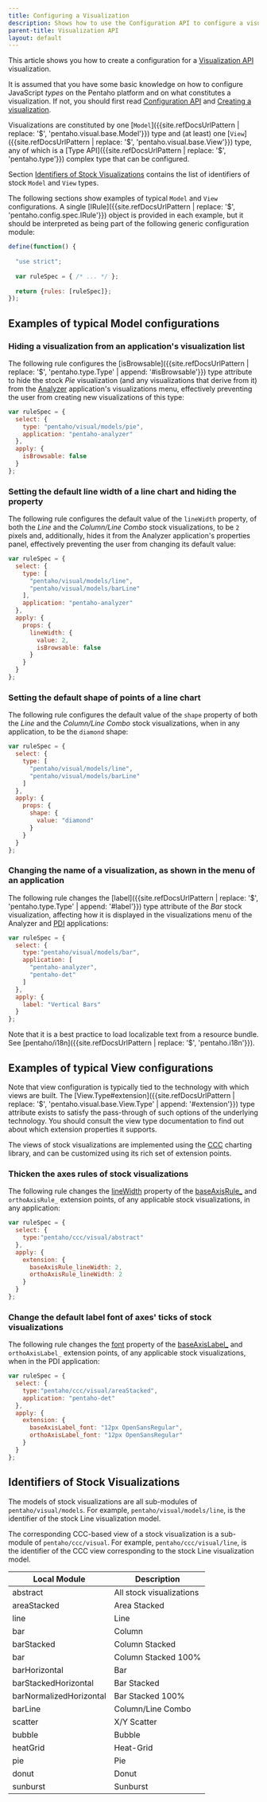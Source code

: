 ```yaml
---
title: Configuring a Visualization
description: Shows how to use the Configuration API to configure a visualization.
parent-title: Visualization API
layout: default
---
```


This article shows you how to create a configuration for a [Visualization API](.) visualization.

It is assumed that you have some basic knowledge on how to configure JavaScript _types_ on the Pentaho platform
and on what constitutes a visualization.
If not, you should first read [Configuration API](../configuration) and 
[Creating a visualization](./#creating-a-visualization).

Visualizations are constituted by one 
[`Model`]({{site.refDocsUrlPattern | replace: '$', 'pentaho.visual.base.Model'}}) 
type and (at least) one 
[`View`]({{site.refDocsUrlPattern | replace: '$', 'pentaho.visual.base.View'}})
type,
any of which is a 
[Type API]({{site.refDocsUrlPattern | replace: '$', 'pentaho.type'}}) complex type 
that can be configured.

Section [Identifiers of Stock Visualizations](#identifiers-of-stock-visualizations) contains the list
of identifiers of stock `Model` and `View` types.

The following sections show examples of typical `Model` and `View` configurations.
A single [IRule]({{site.refDocsUrlPattern | replace: '$', 'pentaho.config.spec.IRule'}}) object 
is provided in each example, 
but it should be interpreted as being part of the following generic configuration module:

```js
define(function() {
  
  "use strict";
  
  var ruleSpec = { /* ... */ };
  
  return {rules: [ruleSpec]};
});
```  

## Examples of typical Model configurations

### Hiding a visualization from an application's visualization list

The following rule configures the 
[isBrowsable]({{site.refDocsUrlPattern | replace: '$', 'pentaho.type.Type' | append: '#isBrowsable'}}) 
type attribute to hide the stock _Pie_ visualization (and any visualizations that derive from it) 
from the [Analyzer](http://www.pentaho.com/product/business-visualization-analytics) application's
visualizations menu, effectively preventing the user from creating new visualizations of this type:

```js
var ruleSpec = {
  select: {
    type: "pentaho/visual/models/pie",
    application: "pentaho-analyzer"
  },
  apply: {
    isBrowsable: false
  }
};
```

### Setting the default line width of a line chart and hiding the property

The following rule configures the default value of the `lineWidth` property, 
of both the _Line_ and the _Column/Line Combo_ stock visualizations,
to be `2` pixels and, additionally, 
hides it from the Analyzer application's properties panel,
effectively preventing the user from changing its default value:

```js
var ruleSpec = {
  select: {
    type: [
      "pentaho/visual/models/line",
      "pentaho/visual/models/barLine"
    ],
    application: "pentaho-analyzer"
  },
  apply: {
    props: {
      lineWidth: {
        value: 2,
        isBrowsable: false
      }
    }
  }
};
```

### Setting the default shape of points of a line chart

The following rule configures the default value of the `shape` property of both
the _Line_ and the _Column/Line Combo_ stock visualizations, 
when in any application,
to be the `diamond` shape:

```js
var ruleSpec = {
  select: {
    type: [
      "pentaho/visual/models/line",
      "pentaho/visual/models/barLine"
    ]
  },
  apply: {
    props: {
      shape: {
        value: "diamond"
      }
    }
  }
};
```

### Changing the name of a visualization, as shown in the menu of an application

The following rule changes the 
[label]({{site.refDocsUrlPattern | replace: '$', 'pentaho.type.Type' | append: '#label'}})
type attribute of the _Bar_ stock visualization, 
affecting how it is displayed in the visualizations menu of the Analyzer and 
[PDI](http://www.pentaho.com/product/data-integration) applications:

```js
var ruleSpec = {
  select: {
    type:"pentaho/visual/models/bar",
    application: [
      "pentaho-analyzer",
      "pentaho-det"
    ]
  },
  apply: {
    label: "Vertical Bars"
  }
};
```

Note that it is a best practice to load localizable text from a resource bundle. 
See [pentaho/i18n]({{site.refDocsUrlPattern | replace: '$', 'pentaho.i18n'}}).

## Examples of typical View configurations

Note that view configuration is typically tied to the technology with which views are built.
The 
[View.Type#extension]({{site.refDocsUrlPattern | replace: '$', 'pentaho.visual.base.View.Type' | append: '#extension'}})
type attribute exists to satisfy the pass-through of such options of the underlying technology.
You should consult the view type documentation to find out about which extension properties it supports.

The views of stock visualizations are implemented using the 
[CCC](http://community.pentaho.com/ctools/ccc/) charting library,
and can be customized using its rich set of extension points.

### Thicken the axes rules of stock visualizations

The following rule changes the 
[lineWidth](http://community.pentaho.com/ctools/ccc/charts/jsdoc/symbols/pvc.options.marks.RuleExtensionPoint.html#lineWidth)
property of the 
[baseAxisRule_](http://community.pentaho.com/ctools/ccc/charts/jsdoc/symbols/pvc.options.ext.FlattenedDiscreteCartesianAxisExtensionPoints.html#rule)
and
`orthoAxisRule_` 
extension points,
of any applicable stock visualizations,
in any application:

```js
var ruleSpec = {
  select: {
    type:"pentaho/ccc/visual/abstract"
  },
  apply: {
    extension: {
      baseAxisRule_lineWidth: 2,
      orthoAxisRule_lineWidth: 2
    }
  }
};
```

### Change the default label font of axes' ticks of stock visualizations

The following rule changes the 
[font](http://community.pentaho.com/ctools/ccc/charts/jsdoc/symbols/pvc.options.marks.LabelExtensionPoint.html#font)
property of the 
[baseAxisLabel_](http://community.pentaho.com/ctools/ccc/charts/jsdoc/symbols/pvc.options.ext.FlattenedDiscreteCartesianAxisExtensionPoints.html#label)
and
`orthoAxisLabel_` 
extension points,
of any applicable stock visualizations,
when in the PDI application:

```js
var ruleSpec = {
  select: {
    type:"pentaho/ccc/visual/areaStacked",
    application: "pentaho-det"
  },
  apply: {
    extension: {
      baseAxisLabel_font: "12px OpenSansRegular",
      orthoAxisLabel_font: "12px OpenSansRegular"
    }
  }
};
```

## Identifiers of Stock Visualizations

The models of stock visualizations are all sub-modules of `pentaho/visual/models`. 
For example, `pentaho/visual/models/line`, is the identifier of the stock Line visualization model.

The corresponding CCC-based view of a stock visualization is a sub-module of `pentaho/ccc/visual`. 
For example, `pentaho/ccc/visual/line`, is the identifier of the CCC view corresponding to 
the stock Line visualization model.

| Local Module            | Description              |
|-------------------------|--------------------------|
| abstract                | All stock visualizations |
| areaStacked             | Area Stacked             |
| line                    | Line                     |
| bar                     | Column                   |
| barStacked              | Column Stacked           |
| bar                     | Column Stacked 100%      |
| barHorizontal           | Bar                      |
| barStackedHorizontal    | Bar Stacked              |
| barNormalizedHorizontal | Bar Stacked 100%         |
| barLine                 | Column/Line Combo        |
| scatter                 | X/Y Scatter              |
| bubble                  | Bubble                   |
| heatGrid                | Heat-Grid                |
| pie                     | Pie                      |
| donut                   | Donut                    |
| sunburst                | Sunburst                 |
